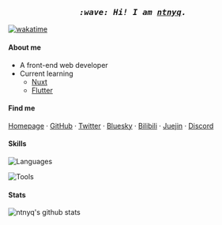 <h3 align="center">
  <i>
    <samp>
      :wave: Hi! I am <a href="https://ntnyq.com" target="_blank"><ins>ntnyq</ins></a>.
    </samp>
  </i>
</h3>

[![wakatime](https://wakatime.com/badge/user/79d45fbd-b519-4968-925f-64dbdf0f5186.svg)](https://wakatime.com/@79d45fbd-b519-4968-925f-64dbdf0f5186)

#### About me

- A front-end web developer
- Current learning
  - [Nuxt](https://nuxt.com/)
  - [Flutter](https://flutter.dev)

#### Find me

[Homepage](https://ntnyq.com) · [GitHub](https://github.com/ntnyq) · [Twitter](https://twitter.com/ntnyq) · [Bluesky](https://bsky.app/profile/ntnyq.com) · [Bilibili](https://space.bilibili.com/40199161) · [Juejin](https://juejin.cn/user/1591748566717591) · [Discord](https://discord.com/invite/uB2rgg5s)

#### Skills

![Languages](https://skillicons.dev/icons?i=html,css,js,ts,sass,vue,nuxt,nodejs,jquery,md,pinia,flutter,pug&theme=light)

![Tools](https://skillicons.dev/icons?i=npm,vscode,vite,webpack,rollupjs,gulp,vitest,vercel,github,bash,git,yarn,pnpm&theme=light)

#### Stats

<img src="https://github-readme-stats.vercel.app/api?username=ntnyq&show_icons=true&theme=vue&include_all_commits=true&count_private=true" alt="ntnyq's github stats" >
